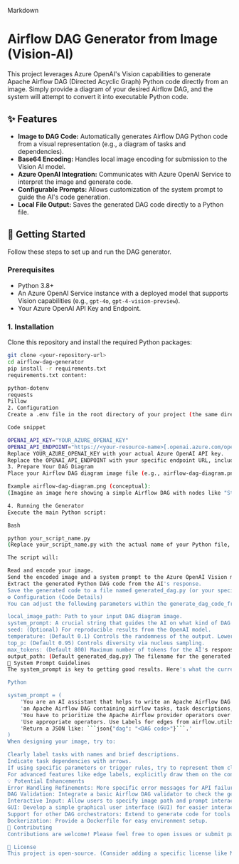 Markdown

# Airflow DAG Generator from Image (Vision-AI)

This project leverages Azure OpenAI's Vision capabilities to generate Apache Airflow DAG (Directed Acyclic Graph) Python code directly from an image. Simply provide a diagram of your desired Airflow DAG, and the system will attempt to convert it into executable Python code.

## ✨ Features

* **Image to DAG Code:** Automatically generates Airflow DAG Python code from a visual representation (e.g., a diagram of tasks and dependencies).
* **Base64 Encoding:** Handles local image encoding for submission to the Vision AI model.
* **Azure OpenAI Integration:** Communicates with Azure OpenAI Service to interpret the image and generate code.
* **Configurable Prompts:** Allows customization of the system prompt to guide the AI's code generation.
* **Local File Output:** Saves the generated DAG code directly to a Python file.

## 🚀 Getting Started

Follow these steps to set up and run the DAG generator.

### Prerequisites

* Python 3.8+
* An Azure OpenAI Service instance with a deployed model that supports Vision capabilities (e.g., `gpt-4o`, `gpt-4-vision-preview`).
* Your Azure OpenAI API Key and Endpoint.

### 1. Installation

Clone this repository and install the required Python packages:

```bash
git clone <your-repository-url>
cd airflow-dag-generator
pip install -r requirements.txt
requirements.txt content:

python-dotenv
requests
Pillow
2. Configuration
Create a .env file in the root directory of your project (the same directory as your Python script) and add your Azure OpenAI credentials:

Code snippet

OPENAI_API_KEY="YOUR_AZURE_OPENAI_KEY"
OPENAI_API_ENDPOINT="https://<your-resource-name>[.openai.azure.com/openai/deployments/](https://.openai.azure.com/openai/deployments/)<your-deployment-name>/chat/completions?api-version=2024-02-15-preview"
Replace YOUR_AZURE_OPENAI_KEY with your actual Azure OpenAI API key.
Replace the OPENAI_API_ENDPOINT with your specific endpoint URL, including your resource name, deployment name, and API version.
3. Prepare Your DAG Diagram
Place your Airflow DAG diagram image file (e.g., airflow-dag-diagram.png) in the same directory as your Python script or update the local_image_path variable in main.py accordingly.

Example airflow-dag-diagram.png (conceptual):
(Imagine an image here showing a simple Airflow DAG with nodes like "Start Task" -> "Process Data" -> "Load Data" -> "End Task", possibly with labels.)

4. Running the Generator
Execute the main Python script:

Bash

python your_script_name.py
(Replace your_script_name.py with the actual name of your Python file, e.g., generate_dag.py)

The script will:

Read and encode your image.
Send the encoded image and a system prompt to the Azure OpenAI Vision model.
Extract the generated Python DAG code from the AI's response.
Save the generated code to a file named generated_dag.py (or your specified output_path).
⚙️ Configuration (Code Details)
You can adjust the following parameters within the generate_dag_code_from_openai function or by modifying the if __name__ == "__main__": block:

local_image_path: Path to your input DAG diagram image.
system_prompt: A crucial string that guides the AI on what kind of DAG to generate (e.g., prioritizing specific operators, trigger rules, etc.).
seed: (Optional) For reproducible results from the OpenAI model.
temperature: (Default 0.1) Controls the randomness of the output. Lower values mean less creative, more deterministic output.
top_p: (Default 0.95) Controls diversity via nucleus sampling.
max_tokens: (Default 800) Maximum number of tokens for the AI's response. Adjust based on the complexity of expected DAGs.
output_path: (Default generated_dag.py) The filename for the generated DAG Python code.
📝 System Prompt Guidelines
The system_prompt is key to getting good results. Here's what the current prompt emphasizes:

Python

system_prompt = (
    'You are an AI assistant that helps to write an Apache Airflow DAG code by understanding an image that shows '
    'an Apache Airflow DAG containing airflow tasks, task descriptions, parameters, trigger rules and edge labels. '
    'You have to prioritize the Apache Airflow provider operators over core operators if they resonate more with the task. '
    'Use appropriate operators. Use Labels for edges from airflow.utils.edgemodifier. Use DummyOperators for start/end. '
    'Return a JSON like: ```json{"dag": "<DAG code>"}```.'
)
When designing your image, try to:

Clearly label tasks with names and brief descriptions.
Indicate task dependencies with arrows.
If using specific parameters or trigger rules, try to represent them clearly (e.g., text annotations next to tasks or edges).
For advanced features like edge labels, explicitly draw them on the connection lines.
💡 Potential Enhancements
Error Handling Refinements: More specific error messages for API failures or parsing issues.
DAG Validation: Integrate a basic Airflow DAG validator to check the generated Python code for syntax and common issues.
Interactive Input: Allow users to specify image path and prompt interactively.
GUI: Develop a simple graphical user interface (GUI) for easier interaction.
Support for other DAG orchestrators: Extend to generate code for tools like Prefect or dbt.
Dockerization: Provide a Dockerfile for easy environment setup.
🤝 Contributing
Contributions are welcome! Please feel free to open issues or submit pull requests.

📄 License
This project is open-source. (Consider adding a specific license like MIT, Apache 2.0, etc.)
